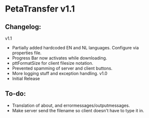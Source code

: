 # PetaTransfer v1.1
## Changelog:
v1.1  
- Partially added hardcoded EN and NL languages. Configure via properties file.
- Progress Bar now activates while downloading.
- pttFormatSize for client filesize notation.
- Prevented spamming of server and client buttons.
- More logging stuff and exception handling.
v1.0  
- Initial Release  
## To-do:
- Translation of about, and errormessages/outputmessages.
- Make server send the filename so client doesn't have to type it in.